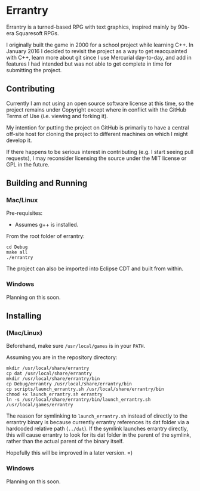 # Errantry

Errantry is a turned-based RPG with text graphics, inspired mainly by 90s-era Squaresoft RPGs. 

I originally built the game in 2000 for a school project while learning C++. In January 2016 I decided to revisit the project as a way to get reacquainted with C++, learn more about git since I use Mercurial day-to-day, and add in features I had intended but was not able to get complete in time for submitting the project.

## Contributing

Currently I am not using an open source software license at this time, so the project remains under Copyright except where in conflict with the GitHub Terms of Use (i.e. viewing and forking it).

My intention for putting the project on GitHub is primarily to have a central off-site host for cloning the project to different machines on which I might develop it.

If there happens to be serious interest in contributing (e.g. I start seeing pull requests), I may reconsider licensing the source under the MIT license or GPL in the future.

## Building and Running

### Mac/Linux

Pre-requisites:
- Assumes g++ is installed.

From the root folder of errantry:

```
cd Debug
make all
./errantry 
```

The project can also be imported into Eclipse CDT and built from within. 

### Windows

Planning on this soon.

## Installing 

### (Mac/Linux)

Beforehand, make sure `/usr/local/games` is in your `PATH`.

Assuming you are in the repository directory:
```
mkdir /usr/local/share/errantry
cp dat /usr/local/share/errantry
mkdir /usr/local/share/errantry/bin
cp Debug/errantry /usr/local/share/errantry/bin
cp scripts/launch_errantry.sh /usr/local/share/errantry/bin
chmod +x launch_errantry.sh errantry
ln -s /usr/local/share/errantry/bin/launch_errantry.sh /usr/local/games/errantry
```

The reason for symlinking to `launch_errantry.sh` instead of directly to the errantry binary is because currently errantry references its dat folder via a hardcoded relative path (`../dat`).  If the symlink launches errantry directly, this will cause errantry to look for its dat folder in the parent of the symlink, rather than the actual parent of the binary itself.

Hopefully this will be improved in a later version. =)

### Windows

Planning on this soon.